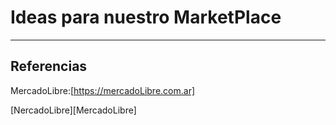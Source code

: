 # Ideas para nuestro MarketPlace
---
## Referencias
MercadoLibre:[https://mercadoLibre.com.ar]

[NercadoLibre][MercadoLibre]